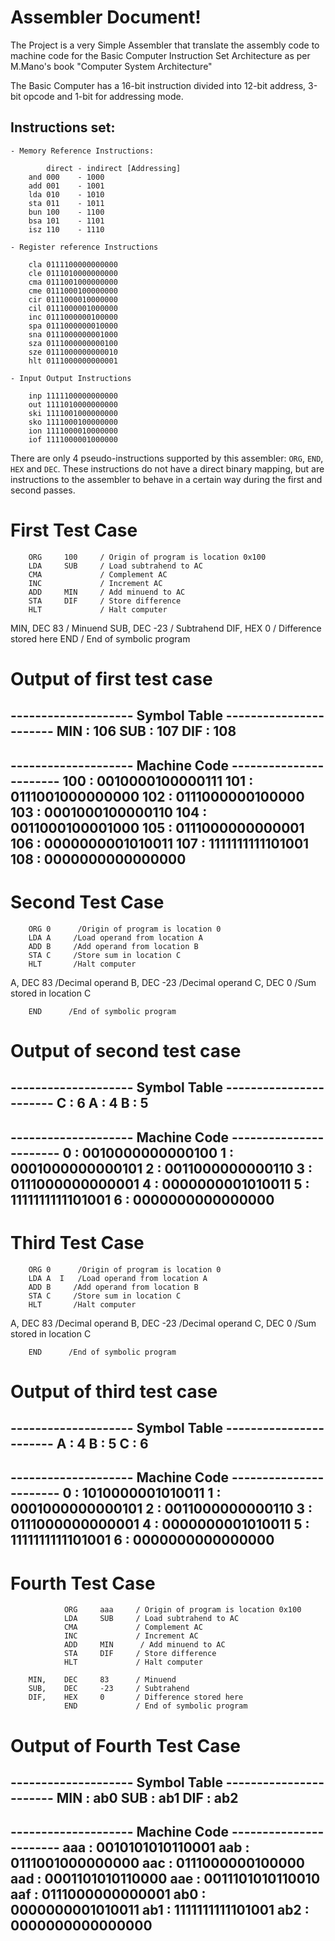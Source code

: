 # Assembler Document!

 The Project is a very Simple Assembler that translate the assembly code to machine code for the Basic Computer Instruction Set Architecture as per M.Mano's book "Computer System Architecture"

 The Basic Computer has a 16-bit instruction divided into 12-bit address, 3-bit opcode and 1-bit for addressing mode.

##   Instructions set:
    - Memory Reference Instructions:

            direct - indirect [Addressing]
        and 000    - 1000
        add 001    - 1001
        lda 010    - 1010
        sta 011    - 1011
        bun 100    - 1100
        bsa 101    - 1101
        isz 110    - 1110

    - Register reference Instructions

        cla 0111100000000000
        cle 0111010000000000
        cma 0111001000000000
        cme 0111000100000000
        cir 0111000010000000 
        cil 0111000001000000
        inc 0111000000100000
        spa 0111000000010000
        sna 0111000000001000
        sza 0111000000000100 
        sze 0111000000000010
        hlt 0111000000000001
    
    - Input Output Instructions

        inp 1111100000000000
        out 1111010000000000
        ski 1111001000000000
        sko 1111000100000000
        ion 1111000010000000 
        iof 1111000001000000


There are only 4 pseudo-instructions supported by this assembler: `ORG`, `END`, `HEX` and `DEC`. These instructions do not have a direct binary mapping, but are instructions to the assembler to behave in a certain way during the first and second passes.

# First Test Case

        ORG     100     / Origin of program is location 0x100
        LDA     SUB     / Load subtrahend to AC
        CMA             / Complement AC
        INC             / Increment AC
        ADD     MIN     / Add minuend to AC
        STA     DIF     / Store difference
        HLT             / Halt computer

MIN,    DEC     83      / Minuend
SUB,    DEC     -23     / Subtrahend
DIF,    HEX     0       / Difference stored here
        END             / End of symbolic program

# Output of first test case

-------------------- Symbol Table -----------------------
MIN  :  106
SUB  :  107
DIF  :  108
---------------------------------------------------------
-------------------- Machine Code -----------------------
100  :  0010000100000111
101  :  0111001000000000
102  :  0111000000100000
103  :  0001000100000110
104  :  0011000100001000
105  :  0111000000000001
106  :  0000000001010011
107  :  1111111111101001
108  :  0000000000000000
---------------------------------------------------------

# Second Test Case 

        ORG 0      /Origin of program is location 0
        LDA A     /Load operand from location A
        ADD B     /Add operand from location B
        STA C     /Store sum in location C
        HLT       /Halt computer

A,      DEC 83     /Decimal operand
B,      DEC -23    /Decimal operand
C,      DEC 0      /Sum stored in location C

        END      /End of symbolic program       

# Output of second test case

-------------------- Symbol Table -----------------------
C  :  6
A  :  4
B  :  5
---------------------------------------------------------
-------------------- Machine Code -----------------------
0  :  0010000000000100
1  :  0001000000000101
2  :  0011000000000110
3  :  0111000000000001
4  :  0000000001010011
5  :  1111111111101001
6  :  0000000000000000
---------------------------------------------------------

# Third Test Case 

        ORG 0      /Origin of program is location 0
        LDA A  I   /Load operand from location A
        ADD B     /Add operand from location B
        STA C     /Store sum in location C
        HLT       /Halt computer

A,      DEC 83     /Decimal operand
B,      DEC -23    /Decimal operand
C,      DEC 0      /Sum stored in location C

        END      /End of symbolic program       
# Output of third test case

-------------------- Symbol Table -----------------------
A  :  4
B  :  5
C  :  6
---------------------------------------------------------
-------------------- Machine Code -----------------------
0  :  1010000001010011
1  :  0001000000000101
2  :  0011000000000110
3  :  0111000000000001
4  :  0000000001010011
5  :  1111111111101001
6  :  0000000000000000
---------------------------------------------------------


# Fourth Test Case 

                ORG     aaa     / Origin of program is location 0x100
                LDA     SUB     / Load subtrahend to AC
                CMA             / Complement AC
                INC             / Increment AC
                ADD     MIN      / Add minuend to AC
                STA     DIF     / Store difference
                HLT             / Halt computer

        MIN,    DEC     83      / Minuend
        SUB,    DEC     -23     / Subtrahend
        DIF,    HEX     0       / Difference stored here
                END             / End of symbolic program

# Output of Fourth Test Case

-------------------- Symbol Table -----------------------
MIN  :  ab0
SUB  :  ab1
DIF  :  ab2
---------------------------------------------------------
-------------------- Machine Code -----------------------
aaa  :  0010101010110001
aab  :  0111001000000000
aac  :  0111000000100000
aad  :  0001101010110000
aae  :  0011101010110010
aaf  :  0111000000000001
ab0  :  0000000001010011
ab1  :  1111111111101001
ab2  :  0000000000000000
---------------------------------------------------------
